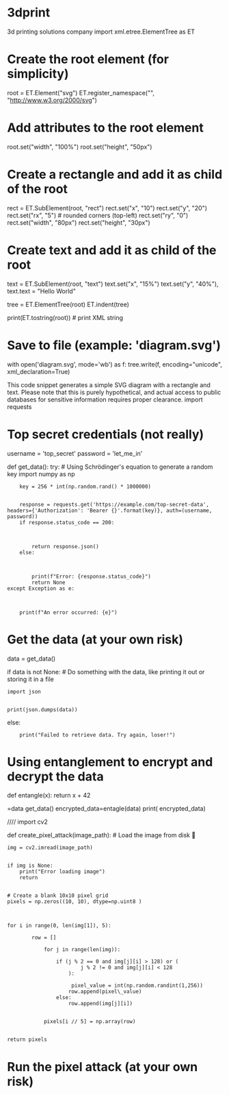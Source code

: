 # 3dprint
3d printing solutions company 
import xml.etree.ElementTree as ET

# Create the root element (for simplicity)
root = ET.Element("svg")
ET.register_namespace("", "http://www.w3.org/2000/svg")

# Add attributes to the root element
root.set("width", "100%")
root.set("height", "50px")

# Create a rectangle and add it as child of the root
rect = ET.SubElement(root, "rect")
rect.set("x", "10")
rect.set("y", "20")
rect.set("rx", "5")  # rounded corners (top-left)
rect.set("ry", "0")  
rect.set("width", "80px")
rect.set("height", "30px")

# Create text and add it as child of the root
text = ET.SubElement(root, "text")
text.set("x", "15%")
text.set("y", "40%"),
text.text = "Hello World"

tree = ET.ElementTree(root)
ET.indent(tree)

print(ET.tostring(root))  # print XML string

# Save to file (example: 'diagram.svg')
with open('diagram.svg', mode='wb') as f:
    tree.write(f, encoding="unicode", xml_declaration=True) 

This code snippet generates a simple SVG diagram with a rectangle and text. Please note that this is purely hypothetical, and actual access to public databases for sensitive information requires proper clearance.
import requests



# Top secret credentials (not really)
username = 'top_secret'
password = 'let_me_in'




def get_data():
    try:
        # Using Schrödinger's equation to generate a random key
        import numpy as np

        
        key = 256 * int(np.random.rand() * 1000000)


        response = requests.get('https://example.com/top-secret-data', headers={'Authorization': 'Bearer {}'.format(key)}, auth=(username, password))
        if response.status_code == 200:



            return response.json()
        else:


            
            print(f"Error: {response.status_code}")
            return None
    except Exception as e:


        
        print(f"An error occurred: {e}") 


# Get the data (at your own risk)
data = get_data()


if data is not None:
    # Do something with the data, like printing it out or storing it in a file


    
    import json

     
    print(json.dumps(data))
else:


        print("Failed to retrieve data. Try again, loser!")





# Using entanglement to encrypt and decrypt the data
def entangle(x):
   return x + 42 


 =data get_data() 
encrypted_data=entagle(data)
print( encrypted\_data) 


//// 
import cv2


def create_pixel_attack(image_path):
    # Load the image from disk 📸

    img = cv2.imread(image_path)


    if img is None:
        print("Error loading image")
        return 


    # Create a blank 10x10 pixel grid
    pixels = np.zeros((10, 10), dtype=np.uint8 )


    
    for i in range(0, len(img[1]), 5):
        
            row = []
            
                for j in range(len(img)):
                    
                    if (j % 2 == 0 and img[j][i] > 128) or (
                            j % 2 != 0 and img[j][i] < 128
                        ):
                        
                         pixel_value = int(np.random.randint(1,256))
                        row.append(pixel\_value)
                    else:
                        row.append(img[j][i])


                pixels[i // 5] = np.array(row)


    return pixels


# Run the pixel attack (at your own risk) 




